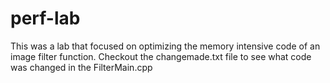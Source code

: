 # perf-lab
This was a lab that focused on optimizing the memory intensive code of
an image filter function. Checkout the changemade.txt file to
see what code was changed in the FilterMain.cpp
